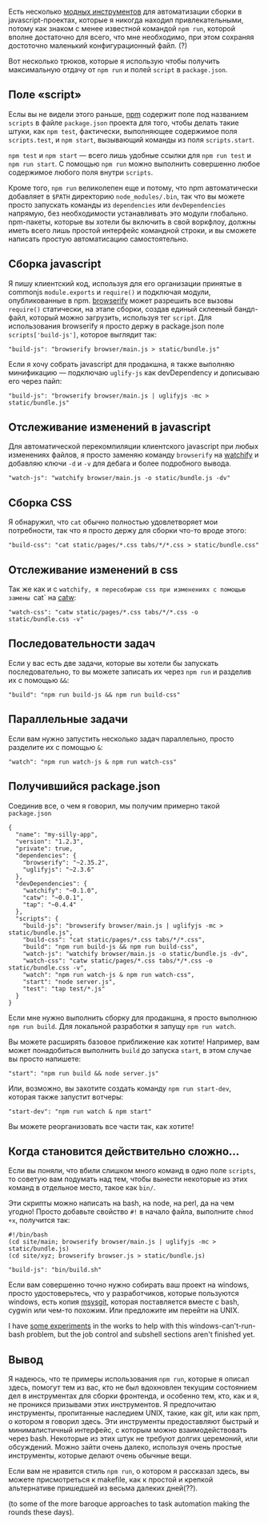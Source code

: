 Есть несколько [модных инструментов][1] для автоматизации сборки 
в javascript-проектах, которые я никогда находил привлекательными, потому как
знаком с менее известной командой `npm run`, которой вполне достаточно для всего,
что мне необходимо, при этом сохраняя достоточно маленький конфигурационный файл. (?)

Вот несколько трюков, которые я использую чтобы получить максимальную отдачу от 
`npm run` и полей `script` в `package.json`.

## Поле «script»

Еслы вы не видели этого раньше, [npm][2] содержит поле под названием `scripts`
в файле `package.json` проекта для того, чтобы делать такие штуки, как `npm test`,
фактически, выполняющее содержимое поля `scripts.test`, и `npm start`, вызывающий команды
из поля `scripts.start`.

`npm test` и `npm start` — всего лишь удобные ссылки для `npm run test` и
`npm run start`. С помощью `npm run` можно выполнить совершенно любое
содержимое любого поля внутри `scripts`.

Кроме того, `npm run` великолепен еще и потому, что npm автоматически добавляет
в `$PATH` директорию `node_modules/.bin`, так что вы можете просто запускать
команды из `dependencies` или `devDependencies` напрямую, без необходимости
устанавливать это модули глобально. npm-пакеты, которые вы хотели бы включить
в свой воркфлоу, должны иметь всего лишь простой интерфейс командной строки, и
вы сможете написать простую автоматисацию самостоятельно.

## Сборка javascript

Я пишу клиентский код, используя для его организации принятые в commonjs 
`module.exports` и `require()` и подключая модули, опубликованные в npm. 
[browserify][3] может разрешить все вызовы `require()` статически, на этапе
сборки, создав единый склееный бандл-файл, который можно загрузить, используя
тег `script`. Для использования browserify я просто держу в package.json поле
`scripts['build-js']`, которое выглядит так:

    "build-js": "browserify browser/main.js > static/bundle.js"

Если я хочу собрать javascript для продакшна, я также выполняю минификацию —
подключаю `uglify-js` как devDependency и дописываю его через пайп:

    "build-js": "browserify browser/main.js | uglifyjs -mc > static/bundle.js"

## Отслеживание изменений в javascript

Для автоматической перекомпиляции клиентского javascript при любых изменениях
файлов, я просто заменяю команду `browserify` на [watchify][4] и добавляю ключи
`-d` и `-v` для дебага и более подробного вывода.

    "watch-js": "watchify browser/main.js -o static/bundle.js -dv"

## Сборка CSS

Я обнаружил, что `cat` обычно полностью удовлетворяет мои потребности, так что
я просто держу для сборки что-то вроде этого:

    "build-css": "cat static/pages/*.css tabs/*/*.css > static/bundle.css"

## Отслеживание изменений в  css

Так же как и с `watchify, я пересобираю css при изменениях с помощью замены `cat`
на [catw][5]:

    "watch-css": "catw static/pages/*.css tabs/*/*.css -o static/bundle.css -v"

## Последовательности задач

Если у вас есть две задачи, которые вы хотели бы запускать последовательно, то
вы можете записать их через `npm run` и разделив их с помощью `&&`:

    "build": "npm run build-js && npm run build-css"

## Параллельные задачи

Если вам нужно запустить несколько задач параллельно, просто разделите их
с помощью `&`:

    "watch": "npm run watch-js & npm run watch-css"

## Получившийся package.json

Соединив все, о чем я говорил, мы получим примерно такой `package.json`

    {
      "name": "my-silly-app",
      "version": "1.2.3",
      "private": true,
      "dependencies": {
        "browserify": "~2.35.2",
        "uglifyjs": "~2.3.6"
      },
      "devDependencies": {
        "watchify": "~0.1.0",
        "catw": "~0.0.1",
        "tap": "~0.4.4"
      },
      "scripts": {
        "build-js": "browserify browser/main.js | uglifyjs -mc > static/bundle.js",
        "build-css": "cat static/pages/*.css tabs/*/*.css",
        "build": "npm run build-js && npm run build-css",
        "watch-js": "watchify browser/main.js -o static/bundle.js -dv",
        "watch-css": "catw static/pages/*.css tabs/*/*.css -o static/bundle.css -v",
        "watch": "npm run watch-js & npm run watch-css",
        "start": "node server.js",
        "test": "tap test/*.js"
      }
    }

Если мне нужно выполнить сборку для продакшна, я просто выполнюю `npm run build`.
Для локальной разработки я запущу `npm run watch`.

Вы можете расширять базовое приближение как хотите! Например, вам может
понадобиться выполнить `build` до запуска `start`, в этом случае вы просто
напишете:

    "start": "npm run build && node server.js"

Или, возможно, вы захотите создать команду `npm run start-dev`, которая также
запустит вотчеры:

    "start-dev": "npm run watch & npm start"

Вы можете реорганизовать все части так, как хотите!

## Когда становится действительно сложно…

Если вы поняли, что вбили слишком много команд в одно поле `scripts`, то советую
вам подумать над тем, чтобы вынести некоторые из этих команд в отдельное место,
такое как `bin/`.

Эти скрипты можно написать на bash, на node, на perl, да на чем угодно! Просто
добавьте свойство `#!` в начало файла, выполните `chmod +x`, получится так:

    #!/bin/bash
    (cd site/main; browserify browser/main.js | uglifyjs -mc > static/bundle.js)
    (cd site/xyz; browserify browser.js > static/bundle.js)

    "build-js": "bin/build.sh"

Если вам совершенно точно нужно собирать ваш проект на windows, просто
удостоверьтесь, что у разработчиков, которые пользуются windows, есть копия
[msysgit][6], которая поставляется вместе с bash, cygwin или чем-то похожим.
Или предложите им перейти на UNIX.

I have [some experiments][7] in the works to help with this windows-can't-run-
bash problem, but the job control and subshell sections aren't finished yet.

## Вывод

Я надеюсь, что те примеры использования `npm run`, которые я описал здесь, 
помогут тем из вас, кто не был вдохновлен текущим состоянием дел в инструментах
для сборки фронтенда, и особенно тем, кто, как и я, не проникся призывами
этих инструментов. Я предпочитаю инструменты, пропитанные наследием UNIX,
такие, как git, или как npm, о котором я говорил здесь. Эти инструменты
предоставляют быстрый и минималистичный интерфейс, с которым можно
взаимодействовать через bash. Некоторые из этих штук не требуют долгих церемоний,
или обсуждений. Можно зайти очень далеко, используя очень простые инструменты,
которые делают очень обычные вещи.

Если вам не нравится стиль `npm run`, о котором я рассказал здесь, вы можете
присмотреться к makefile, как к простой и крепкой альтернативе пришедшей из
весьма далеких дней(??).

(to some of the more baroque approaches to task automation making the rounds these days).


 [1]: http://gruntjs.com/
 [2]: https://npmjs.org
 [3]: http://browserify.org
 [4]: https://npmjs.org/package/watchify
 [5]: https://npmjs.org/package/catw
 [6]: https://github.com/msysgit/msysgit#the-build-environment
 [7]: https://npmjs.org/package/bashful